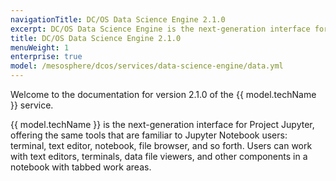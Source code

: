 ```yaml
---
navigationTitle: DC/OS Data Science Engine 2.1.0
excerpt: DC/OS Data Science Engine is the next-generation interface for Project Jupyter.
title: DC/OS Data Science Engine 2.1.0
menuWeight: 1
enterprise: true
model: /mesosphere/dcos/services/data-science-engine/data.yml
---
```

Welcome to the documentation for version 2.1.0 of the {{ model.techName }} service. 

{{ model.techName }} is the next-generation interface for Project Jupyter, offering the same tools that are familiar to Jupyter Notebook users: terminal, text editor, notebook, file browser, and so forth. Users can work with text editors, terminals, data file viewers, and other components in a notebook with tabbed work areas.
